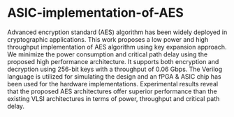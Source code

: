 # ASIC-implementation-of-AES
Advanced encryption standard (AES) algorithm has been widely deployed in cryptographic applications. This work proposes a low power and high throughput implementation of AES algorithm using key expansion approach. We minimize the power consumption and critical path delay using the proposed high performance architecture. It supports both encryption and decryption using 256-bit keys with a throughput of 0.06 Gbps. The Verilog language is utilized for simulating the design and an fPGA & ASIC chip has been used for the hardware implementations. Experimental results reveal that the proposed AES architectures offer superior performance than the existing VLSI architectures in terms of power, throughput and critical path delay.
